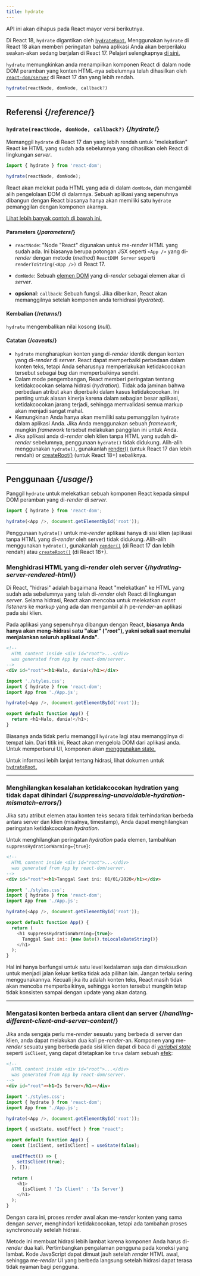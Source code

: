 ```yaml
---
title: hydrate
---
```


<Deprecated>

API ini akan dihapus pada React mayor versi berikutnya.

Di React 18, `hydrate` digantikan oleh [`hydrateRoot`.](/reference/react-dom/client/hydrateRoot) Menggunakan `hydrate` di React 18 akan memberi peringatan bahwa aplikasi Anda akan berperilaku seakan-akan sedang berjalan di React 17. Pelajari selengkapnya [di sini.](/blog/2022/03/08/react-18-upgrade-guide#updates-to-client-rendering-apis)

</Deprecated>

<Intro>

`hydrate` memungkinkan anda menampilkan komponen React di dalam node DOM peramban yang konten HTML-nya sebelumnya telah dihasilkan oleh [`react-dom/server`](/reference/react-dom/server) di React 17 dan yang lebih rendah.

```js
hydrate(reactNode, domNode, callback?)
```

</Intro>

<InlineToc />

---

## Referensi {/*reference*/}

### `hydrate(reactNode, domNode, callback?)` {/*hydrate*/}

Memanggil `hydrate` di React 17 dan yang lebih rendah untuk "melekatkan" React ke HTML yang sudah ada sebelumnya yang dihasilkan oleh React di lingkungan *server*.

```js
import { hydrate } from 'react-dom';

hydrate(reactNode, domNode);
```

React akan melekat pada HTML yang ada di dalam `domNode`, dan mengambil alih pengelolaan DOM di dalamnya. Sebuah aplikasi yang sepenuhnya dibangun dengan React biasanya hanya akan memiliki satu `hydrate` pemanggilan dengan komponen akarnya.

[Lihat lebih banyak contoh di bawah ini.](#usage)

#### Parameters {/*parameters*/}

* `reactNode`: "Node "React" digunakan untuk me-*render* HTML yang sudah ada. Ini biasanya berupa potongan JSX seperti `<App />` yang di-*render* dengan metode (*method*) `ReactDOM Server` seperti `renderToString(<App />)` di React 17.

* `domNode`: Sebuah [elemen DOM](https://developer.mozilla.org/en-US/docs/Web/API/Element) yang di-*render* sebagai elemen akar di *server*.

* **opsional**: `callback`: Sebuah fungsi. Jika diberikan, React akan memanggilnya setelah komponen anda terhidrasi (*hydrated*).

#### Kembalian {/*returns*/}

`hydrate` mengembalikan nilai kosong (*null*).

#### Catatan {/*caveats*/}
* `hydrate` mengharapkan konten yang di-*render* identik dengan konten yang di-*render* di *server*. React dapat memperbaiki perbedaan dalam konten teks, tetapi Anda seharusnya memperlakukan ketidakcocokan tersebut sebagai *bug* dan memperbaikinya sendiri.
* Dalam mode pengembangan, React memberi peringatan tentang ketidakcocokan selama hidrasi (*hydration*). Tidak ada jaminan bahwa perbedaan atribut akan diperbaiki dalam kasus ketidakcocokan. Ini penting untuk alasan kinerja karena dalam sebagian besar aplikasi, ketidakcocokan jarang terjadi, sehingga memvalidasi semua markup akan menjadi sangat mahal.
* Kemungkinan Anda hanya akan memiliki satu pemanggilan `hydrate` dalam aplikasi Anda. Jika Anda menggunakan sebuah *framework*, mungkin *framework* tersebut melakukan panggilan ini untuk Anda.
* Jika aplikasi anda di-*render* oleh klien tanpa HTML yang sudah di-*render* sebelumnya, penggunaan `hydrate()` tidak didukung. Alih-alih menggunakan `hydrate()`, gunakanlah [render()](/reference/react-dom/render) (untuk React 17 dan lebih rendah) or [createRoot()](/reference/react-dom/client/createRoot) (untuk React 18+) sebaliknya.

---

## Penggunaan {/*usage*/}

Panggil `hydrate` untuk melekatkan sebuah <CodeStep step={1}>komponen React</CodeStep> kepada <CodeStep step={2}>simpul DOM peramban</CodeStep> yang di-*render* di *server*.

```js [[1, 3, "<App />"], [2, 3, "document.getElementById('root')"]]
import { hydrate } from 'react-dom';

hydrate(<App />, document.getElementById('root'));
````

Penggunaan `hydrate()` untuk me-*render* aplikasi hanya di sisi klien (aplikasi tanpa HTML yang di-*render* oleh server) tidak didukung. Alih-alih menggunakan `hydrate()`, gunakanlah [`render()`](/reference/react-dom/render) (di React 17 dan lebih rendah) atau [`createRoot()`](/reference/react-dom/client/createRoot) (di React 18+).

### Menghidrasi HTML yang di-*render* oleh server {/*hydrating-server-rendered-html*/}

Di React, "hidrasi" adalah bagaimana React "melekatkan" ke HTML yang sudah ada sebelumnya yang telah di-*render* oleh React di lingkungan *server*. Selama hidrasi, React akan mencoba untuk melekatkan *event listeners* ke *markup* yang ada dan mengambil alih pe-*render*-an aplikasi pada sisi klien.

Pada aplikasi yang sepenuhnya dibangun dengan React, **biasanya Anda hanya akan meng-hidrasi satu "akar" ("*root*"), yakni sekali saat memulai menjalankan seluruh aplikasi Anda"**.

<Sandpack>

```html public/index.html
<!--
  HTML content inside <div id="root">...</div>
  was generated from App by react-dom/server.
-->
<div id="root"><h1>Halo, dunia!</h1></div>
```

```js index.js active
import './styles.css';
import { hydrate } from 'react-dom';
import App from './App.js';

hydrate(<App />, document.getElementById('root'));
```

```js App.js
export default function App() {
  return <h1>Halo, dunia!</h1>;
}
```

</Sandpack>

Biasanya anda tidak perlu memanggil `hydrate` lagi atau memanggilnya di tempat lain. Dari titik ini, React akan mengelola DOM dari aplikasi anda. Untuk memperbarui UI, komponen akan [menggunakan state.](/reference/react/useState)

Untuk informasi lebih lanjut tentang hidrasi, lihat dokumen untuk [`hydrateRoot`.](/reference/react-dom/client/hydrateRoot)

---

### Menghilangkan kesalahan ketidakcocokan hydration yang tidak dapat dihindari {/*suppressing-unavoidable-hydration-mismatch-errors*/}

Jika satu atribut elemen atau konten teks secara tidak terhindarkan berbeda antara server dan klien (misalnya, timestamp), Anda dapat menghilangkan peringatan ketidakcocokan *hydration*.

Untuk menghilangkan peringatan *hydration* pada elemen, tambahkan `suppressHydrationWarning={true}`:

<Sandpack>

```html public/index.html
<!--
  HTML content inside <div id="root">...</div>
  was generated from App by react-dom/server.
-->
<div id="root"><h1>Tanggal Saat ini: 01/01/2020</h1></div>
```

```js index.js
import './styles.css';
import { hydrate } from 'react-dom';
import App from './App.js';

hydrate(<App />, document.getElementById('root'));
```

```js App.js active
export default function App() {
  return (
    <h1 suppressHydrationWarning={true}>
      Tanggal Saat ini: {new Date().toLocaleDateString()}
    </h1>
  );
}
```

</Sandpack>

Hal ini hanya berfungsi untuk satu level kedalaman saja dan dimaksudkan untuk menjadi jalan keluar ketika tidak ada pilihan lain. Jangan terlalu sering menggunakannya. Kecuali jika itu adalah konten teks, React masih tidak akan mencoba memperbaikinya, sehingga konten tersebut mungkin tetap tidak konsisten sampai dengan update yang akan datang.

---

### Mengatasi konten berbeda antara client dan server {/*handling-different-client-and-server-content*/}

Jika anda sengaja perlu me-*render* sesuatu yang berbeda di server dan klien, anda dapat melakukan dua kali pe-*render*-an. Komponen yang me-*render* sesuatu yang berbeda pada sisi klien dapat di baca di [*variabel state*](/reference/react/useState) seperti `isClient`, yang dapat ditetapkan ke `true` dalam sebuah [efek](/reference/react/useEffect):

<Sandpack>

```html public/index.html
<!--
  HTML content inside <div id="root">...</div>
  was generated from App by react-dom/server.
-->
<div id="root"><h1>Is Server</h1></div>
```

```js index.js
import './styles.css';
import { hydrate } from 'react-dom';
import App from './App.js';

hydrate(<App />, document.getElementById('root'));
```

```js App.js active
import { useState, useEffect } from "react";

export default function App() {
  const [isClient, setIsClient] = useState(false);

  useEffect(() => {
    setIsClient(true);
  }, []);

  return (
    <h1>
      {isClient ? 'Is Client' : 'Is Server'}
    </h1>
  );
}
```

</Sandpack>

Dengan cara ini, proses *render* awal akan me-*render* konten yang sama dengan *server*, menghindari ketidakcocokan, tetapi ada tambahan proses synchronously setelah hidrasi.

<Pitfall>

Metode ini membuat hidrasi lebih lambat karena komponen Anda harus di-*render* dua kali. Pertimbangkan pengalaman pengguna pada koneksi yang lambat. Kode JavaScript dapat dimuat jauh setelah *render* HTML awal, sehingga me-*render* UI yang berbeda langsung setelah hidrasi dapat terasa tidak nyaman bagi pengguna.

</Pitfall>
